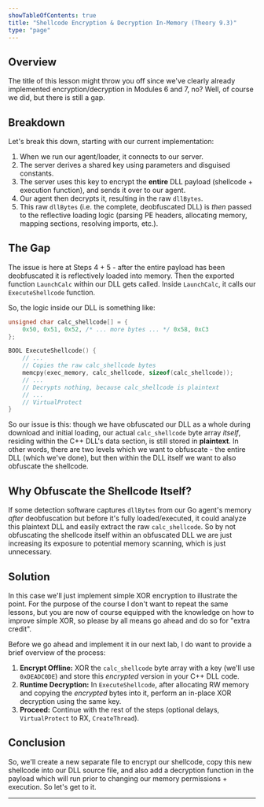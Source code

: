 ```yaml
---
showTableOfContents: true
title: "Shellcode Encryption & Decryption In-Memory (Theory 9.3)"
type: "page"
---
```

## Overview
The title of this lesson might throw you off since we've clearly already implemented encryption/decryption in Modules 6 and 7, no? Well, of course we did, but there is still a gap.


## Breakdown
Let's break this down, starting with our current implementation:
1. When we run our agent/loader, it connects to our server.
2. The server derives a shared key using parameters and disguised constants.
3. The server uses this key to encrypt the **entire** DLL payload (shellcode + execution function), and sends it over to our agent.
4. Our agent then decrypts it, resulting in the raw `dllBytes`.
5. This raw `dllBytes` (i.e. the complete, deobfuscated DLL) is _then_ passed to the reflective loading logic (parsing PE headers, allocating memory, mapping sections, resolving imports, etc.).


## The Gap
The issue is here at Steps 4 + 5 - after the entire payload has been deobfuscated it is reflectively loaded into memory. Then the exported function `LaunchCalc` within our DLL gets called. Inside `LaunchCalc`, it calls our `ExecuteShellcode` function.

So, the logic inside our DLL is something like:

```C++
unsigned char calc_shellcode[] = {
    0x50, 0x51, 0x52, /* ... more bytes ... */ 0x58, 0xC3
};

BOOL ExecuteShellcode() {
    // ...
    // Copies the raw calc_shellcode bytes
    memcpy(exec_memory, calc_shellcode, sizeof(calc_shellcode));
    // ...
    // Decrypts nothing, because calc_shellcode is plaintext
    // ...
    // VirtualProtect 
}
```


So our issue is this: though we have obfuscated our DLL as a whole during download and initial loading, our actual `calc_shellcode` byte array _itself_, residing within the C++ DLL's data section, is still stored in **plaintext**. In other words, there are two levels which we want to obfuscate - the entire DLL (which we've done), but then within the DLL itself we want to also obfuscate the shellcode.


## Why Obfuscate the Shellcode Itself?

If some detection software captures `dllBytes` from our Go agent's memory _after_ deobfuscation but before it's fully loaded/executed, it could analyze this plaintext DLL and easily extract the raw `calc_shellcode`. So by not obfuscating the shellcode itself within an obfuscated DLL we are just increasing its exposure to potential memory scanning, which is just unnecessary.


## Solution

In this case we'll just implement simple XOR encryption to illustrate the point.  For the purpose of the course I don't want to repeat the same lessons, but you are now of course equipped with the knowledge on how to improve simple XOR, so please by all means go ahead and do so for "extra credit".

Before we go ahead and implement it in our next lab, I do want to provide a brief overview of the process:
1. **Encrypt Offline:** XOR the `calc_shellcode` byte array with a key (we'll use `0xDEADC0DE`) and store this _encrypted_ version in your C++ DLL code.
2. **Runtime Decryption:** In `ExecuteShellcode`, after allocating RW memory and copying the _encrypted_ bytes into it, perform an in-place XOR decryption using the same key.
3. **Proceed:** Continue with the rest of the steps (optional delays, `VirtualProtect` to RX, `CreateThread`).


## Conclusion
So, we'll create a new separate file to encrypt our shellcode, copy this new shellcode into our DLL source file, and also add a decryption function in the payload which will run prior to changing our memory permissions + execution. So let's get to it.



---
